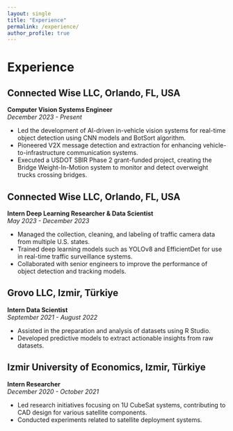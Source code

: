 ```yaml
---
layout: single
title: "Experience"
permalink: /experience/
author_profile: true
---
```


# Experience

## Connected Wise LLC, Orlando, FL, USA  
**Computer Vision Systems Engineer**  
*December 2023 - Present*

- Led the development of AI-driven in-vehicle vision systems for real-time object detection using CNN models and BotSort algorithm.
- Pioneered V2X message detection and extraction for enhancing vehicle-to-infrastructure communication systems.
- Executed a USDOT SBIR Phase 2 grant-funded project, creating the Bridge Weight-In-Motion system to monitor and detect overweight trucks crossing bridges.

## Connected Wise LLC, Orlando, FL, USA  
**Intern Deep Learning Researcher & Data Scientist**  
*May 2023 - December 2023*

- Managed the collection, cleaning, and labeling of traffic camera data from multiple U.S. states.
- Trained deep learning models such as YOLOv8 and EfficientDet for use in real-time traffic surveillance systems.
- Collaborated with senior engineers to improve the performance of object detection and tracking models.

## Grovo LLC, Izmir, Türkiye  
**Intern Data Scientist**  
*September 2021 - August 2022*

- Assisted in the preparation and analysis of datasets using R Studio.
- Developed predictive models to extract actionable insights from raw datasets.

## Izmir University of Economics, Izmir, Türkiye  
**Intern Researcher**  
*December 2020 - October 2021*

- Led research initiatives focusing on 1U CubeSat systems, contributing to CAD design for various satellite components.
- Conducted experiments related to satellite deployment systems.
